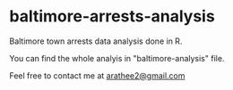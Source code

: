 # baltimore-arrests-analysis
Baltimore town arrests data analysis done in R.

You can find the whole analyis in "baltimore-analysis" file.

Feel free to contact me at arathee2@gmail.com
